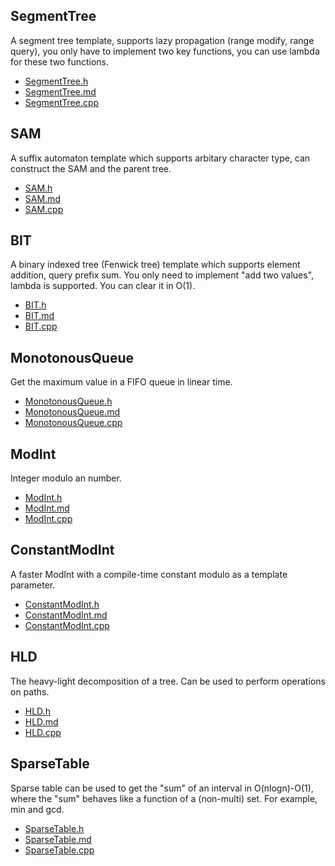 ## SegmentTree

A segment tree template, supports lazy propagation (range modify, range query), you only have to implement two key functions, you can use lambda for these two functions.

- [SegmentTree.h](headers/SegmentTree.h)
- [SegmentTree.md](docs/SegmentTree.md)
- [SegmentTree.cpp](tests/SegmentTree/SegmentTree.cpp)

## SAM

A suffix automaton template which supports arbitary character type, can construct the SAM and the parent tree.

- [SAM.h](headers/SAM.h)
- [SAM.md](docs/SAM.md)
- [SAM.cpp](tests/SAM/SAM.cpp)

## BIT

A binary indexed tree (Fenwick tree) template which supports element addition, query prefix sum. You only need to implement "add two values", lambda is supported. You can clear it in O(1).

- [BIT.h](headers/BIT.h)
- [BIT.md](docs/BIT.md)
- [BIT.cpp](tests/BIT/BIT.cpp)

## MonotonousQueue

Get the maximum value in a FIFO queue  in linear time.

- [MonotonousQueue.h](headers/MonotonousQueue.h)
- [MonotonousQueue.md](docs/MonotonousQueue.md)
- [MonotonousQueue.cpp](tests/MonotonousQueue/MonotonousQueue.cpp)

## ModInt

Integer modulo an number.

- [ModInt.h](headers/ModInt.h)
- [ModInt.md](docs/ModInt.md)
- [ModInt.cpp](tests/ModInt/ModInt.cpp)

## ConstantModInt

A faster ModInt with a compile-time constant modulo as a template parameter.

- [ConstantModInt.h](headers/ConstantModInt.h)
- [ConstantModInt.md](docs/ConstantModInt.md)
- [ConstantModInt.cpp](tests/ConstantModInt/ConstantModInt.cpp)

## HLD

The heavy-light decomposition of a tree. Can be used to perform operations on paths.

- [HLD.h](headers/HLD.h)
- [HLD.md](docs/HLD.md)
- [HLD.cpp](tests/HLD/HLD.cpp)

## SparseTable

Sparse table can be used to get the "sum" of an interval in O(nlogn)-O(1), where the "sum" behaves like a function of a (non-multi) set. For example, min and gcd.

- [SparseTable.h](headers/SparseTable.h)
- [SparseTable.md](docs/SparseTable.md)
- [SparseTable.cpp](tests/SparseTable/SparseTable.cpp)

